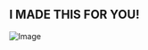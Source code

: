 ## I MADE THIS FOR YOU!

![Image](https://storage.googleapis.com/the-organizer-data/project-images/55MZMGH5/thumbnail/LightHousing1.png)